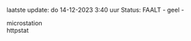 laatste update: 
do 14-12-2023  3:40   uur 
Status: FAALT - geel - 
<div class="service Y">microstation</div><div class="service Y">httpstat</div>